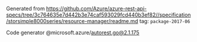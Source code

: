 Generated from https://github.com/Azure/azure-rest-api-specs/tree/3c764635e7d442b3e74caf593029fcd440b3ef82//specification/storsimple8000series/resource-manager/readme.md tag: `package-2017-06`

Code generator @microsoft.azure/autorest.go@2.1.175


